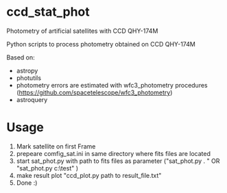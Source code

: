 # ccd_stat_phot
Photometry of artificial satellites with CCD QHY-174M

Python scripts to process photometry obtained on CCD QHY-174M

Based on:
- astropy
- photutils
- photometry errors are estimated with wfc3_photometry procedures (https://github.com/spacetelescope/wfc3_photometry)
- astroquery

# Usage
1. Mark satellite on first Frame
2. prepeare comfig_sat.ini in same directory where fits files are located
3. start sat_phot.py with path to fits files as parameter ("sat_phot.py . " OR "sat_phot.py c:\test" )
4. make result plot "ccd_plot.py path to result_file.txt"
5. Done :)
